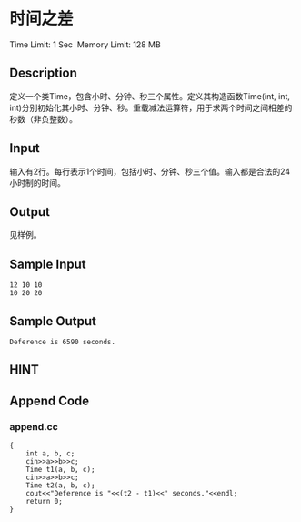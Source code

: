 # 时间之差
Time Limit: 1 Sec  Memory Limit: 128 MB


## Description
定义一个类Time，包含小时、分钟、秒三个属性。定义其构造函数Time(int, int, int)分别初始化其小时、分钟、秒。重载减法运算符，用于求两个时间之间相差的秒数（非负整数）。

## Input
输入有2行。每行表示1个时间，包括小时、分钟、秒三个值。输入都是合法的24小时制的时间。

## Output
见样例。

## Sample Input
```
12 10 10
10 20 20
```
## Sample Output
```
Deference is 6590 seconds.
```

## HINT


## Append Code
### append.cc
```cppint main()
{
    int a, b, c;
    cin>>a>>b>>c;
    Time t1(a, b, c);
    cin>>a>>b>>c;
    Time t2(a, b, c);
    cout<<"Deference is "<<(t2 - t1)<<" seconds."<<endl;
    return 0;
}
```
